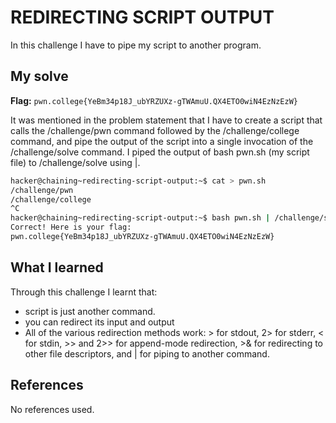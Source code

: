 # REDIRECTING SCRIPT OUTPUT
In this challenge I have to pipe my script to another program.

## My solve
**Flag:** `pwn.college{YeBm34p18J_ubYRZUXz-gTWAmuU.QX4ETO0wiN4EzNzEzW}`

It was mentioned in the problem statement that I have to  create a script that calls the /challenge/pwn command followed by the /challenge/college command, and pipe the output of the script into a single invocation of the /challenge/solve command. I piped the output of bash pwn.sh (my script file) to /challenge/solve using |. 
```bash
hacker@chaining~redirecting-script-output:~$ cat > pwn.sh
/challenge/pwn
/challenge/college
^C
hacker@chaining~redirecting-script-output:~$ bash pwn.sh | /challenge/solve
Correct! Here is your flag:
pwn.college{YeBm34p18J_ubYRZUXz-gTWAmuU.QX4ETO0wiN4EzNzEzW}
```

## What I learned
Through this challenge I learnt that:
- script is just another command.
- you can redirect its input and output
- All of the various redirection methods work: > for stdout, 2> for stderr, < for stdin, >> and 2>> for append-mode redirection, >& for redirecting to other file descriptors, and | for piping to another command.

## References
No references used.

